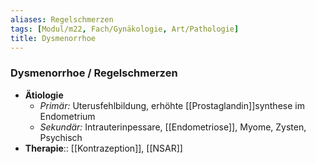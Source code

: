 ```yaml
---
aliases: Regelschmerzen
tags: [Modul/m22, Fach/Gynäkologie, Art/Pathologie]
title: Dysmenorrhoe
---
```

### Dysmenorrhoe / Regelschmerzen
- **Ätiologie**
	- *Primär:* Uterusfehlbildung, erhöhte [[Prostaglandin]]synthese im Endometrium
	- *Sekundär:* Intrauterinpessare, [[Endometriose]], Myome, Zysten, Psychisch
- **Therapie**:: [[Kontrazeption]], [[NSAR]]